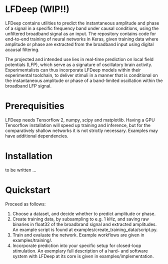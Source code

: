 # LFDeep (WIP!!)

LFDeep contains utilities to predict the instantaneous amplitude and phase of a signal in a specific frequency band under causal conditions, using the unfiltered broadband signal as an input. The repository contains code for end-to-end training of neural networks in Keras, given training data where amplitude or phase are extracted from the broadband input using digital acausal filtering.

The projected and intended use lies in real-time prediction on local field potentials (LFP), which serve as a signature of oscillatory brain activity. Experimentalists can thus incorporate LFDeep models within their experimental toolchain, to deliver stimuli in a manner that is conditional on the instantaneous amplitude or phase of a band-limited oscillation within the broadband LFP signal.

# Prerequisities

LFDeep needs Tensorflow 2, numpy, scipy and matplotlib. Having a GPU Tensorflow installation will speed up training and inference, but for the comparatively shallow networks it is not strictly necessary. Examples may have additional dependencies.

# Installation

to be written ...

# Quickstart

Proceed as follows:

1. Choose a dataset, and decide whether to predict amplitude or phase.
1. Create training data, by subsampling to e.g. 1 kHz, and saving raw binaries in float32 of the broadbrand signal and extracted amplitudes. An example script is found at examples/create_training_data/script.py.
1. Train and evaluate the network. Example workflows are given in examples/training/.
1. Incorporate prediction into your specific setup for closed-loop stimulation. An exemplary full description of a hard- and software system with LFDeep at its core is given in examples/implementation.

